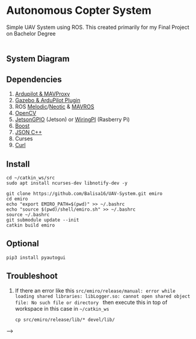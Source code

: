 # Autonomous Copter System

Simple UAV System using ROS. This created primarily for my Final Project on Bachelor Degree</br></br>
## System Diagram


## Dependencies
1. [Ardupilot & MAVProxy](https://github.com/Intelligent-Quads/iq_tutorials)
2. [Gazebo & ArduPilot Plugin](https://github.com/Intelligent-Quads/iq_tutorials/blob/master/docs/installing_gazebo_arduplugin.md)
3. ROS [Melodic](http://wiki.ros.org/melodic/Installation/Ubuntu)/[Neotic](http://wiki.ros.org/noetic/Installation/Ubuntu) & [MAVROS](https://github.com/Intelligent-Quads/iq_tutorials/blob/master/docs/installing_ros.md)
4. [OpenCV](https://github.com/opencv/opencv/tree/5.x)
5. [JetsonGPIO](https://github.com/pjueon/JetsonGPIO) (Jetson) or [WiringPI](https://www.digikey.com/en/maker/blogs/2019/how-to-use-gpio-on-the-raspberry-pi-with-c) (Rasberry Pi)
6. [Boost](https://stackoverflow.com/questions/12578499/how-to-install-boost-on-ubuntu)
7. [JSON C++](https://github.com/open-source-parsers/jsoncpp)
8. Curses
9. [Curl](https://www.cyberciti.biz/faq/how-to-install-curl-command-on-a-ubuntu-linux)

## Install
```
cd ~/catkin_ws/src
sudo apt install ncurses-dev libnotify-dev -y

git clone https://github.com/Balisa16/UAV-System.git emiro
cd emiro
echo "export EMIRO_PATH=$(pwd)" >> ~/.bashrc
echo "source $(pwd)/shell/emiro.sh" >> ~/.bashrc
source ~/.bashrc
git submodule update --init
catkin build emiro
```

## Optional
```
pip3 install pyautogui
```

## Troubleshoot

1. If there an error like this `src/emiro/release/manual: error while loading shared libraries: libLogger.so: cannot open shared object file: No such file or directory
` then execute this in top of workspace in this case in `~/catkin_ws`
    ```
    cp src/emiro/release/lib/* devel/lib/
    ```
-->
